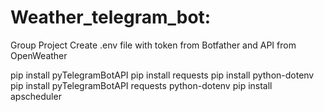 # Weather_telegram_bot:
Group Project
Сreate .env file with token from Botfather and API from OpenWeather

pip install pyTelegramBotAPI
pip install requests
pip install python-dotenv
pip install pyTelegramBotAPI requests python-dotenv
pip install apscheduler

